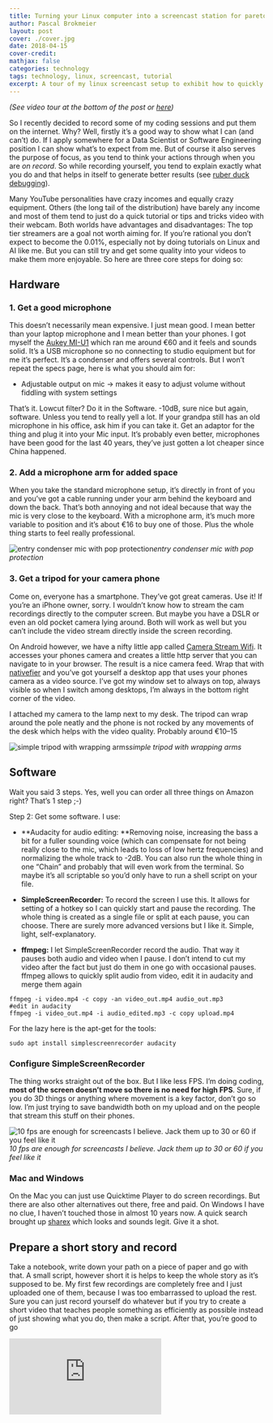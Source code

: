 ```yaml
---
title: Turning your Linux computer into a screencast station for pareto principle level professionality
author: Pascal Brokmeier
layout: post
cover: ./cover.jpg
date: 2018-04-15
cover-credit: 
mathjax: false
categories: technology
tags: technology, linux, screencast, tutorial
excerpt: A tour of my linux screencast setup to exhibit how to quickly turn a computer into a screencast studio for high quality online screencasts
---
```




*(See video tour at the bottom of the post or [here](https://www.youtube.com/watch?v=WVnf_AXz3S0&feature=youtu.be))*

So I recently decided to record some of my coding sessions and put them on the internet. Why? Well, firstly it’s a good way to show what I can (and can’t) do. If I apply somewhere for a Data Scientist or Software Engineering position I can show what’s to expect from me. But of course it also serves the purpose of focus, as you tend to think your actions through when you are *on record*. So while recording yourself, you tend to explain exactly what you do and that helps in itself to generate better results (see [ruber duck debugging](https://en.wikipedia.org/wiki/Rubber_duck_debugging)).

Many YouTube personalities have crazy incomes and equally crazy equipment. Others (the long tail of the distribution) have barely any income and most of them tend to just do a quick tutorial or tips and tricks video with their webcam. Both worlds have advantages and disadvantages: The top tier streamers are a goal not worth aiming for. If you’re rational you don’t expect to become the 0.01%, especially not by doing tutorials on Linux and AI like me. But you can still try and get some quality into your videos to make them more enjoyable. So here are three core steps for doing so:

## Hardware

### 1. Get a good microphone

This doesn’t necessarily mean expensive. I just mean good. I mean better than your laptop microphone and I mean better than your phones. I got myself the [Aukey MI-U1](https://www.aukey.com/products/usb-condenser-microphone-mi-u1) which ran me around €60 and it feels and sounds solid. It’s a USB microphone so no connecting to studio equipment but for me it’s perfect. It’s a condenser and offers several controls. But I won’t repeat the specs page, here is what you should aim for:

* Adjustable output on mic → makes it easy to adjust volume without fiddling with system settings

That’s it. Lowcut filter? Do it in the Software. -10dB, sure nice but again, software. Unless you tend to really yell a lot. If your grandpa still has an old microphone in his office, ask him if you can take it. Get an adaptor for the thing and plug it into your Mic input. It’s probably even better, microphones have been good for the last 40 years, they’ve just gotten a lot cheaper since China happened.

### 2. Add a microphone arm for added space

When you take the standard microphone setup, it’s directly in front of you and you’ve got a cable running under your arm behind the keyboard and down the back. That’s both annoying and not ideal because that way the mic is very close to the keyboard. With a microphone arm, it’s much more variable to position and it’s about €16 to buy one of those. Plus the whole thing starts to feel really professional.

![entry condenser mic with pop protection](https://cdn-images-1.medium.com/max/5000/1*BhXoWEBY8QwM61K7mzkZ2g.jpeg)*entry condenser mic with pop protection*

### 3. Get a tripod for your camera phone

Come on, everyone has a smartphone. They’ve got great cameras. Use it! If you’re an iPhone owner, sorry. I wouldn’t know how to stream the cam recordings directly to the computer screen. But maybe you have a DSLR or even an old pocket camera lying around. Both will work as well but you can’t include the video stream directly inside the screen recording.

On Android however, we have a nifty little app called [Camera Stream Wifi](https://play.google.com/store/apps/details?id=ronakpatel1311.camerastreamer). It accesses your phones camera and creates a little http server that you can navigate to in your browser. The result is a nice camera feed. Wrap that with [nativefier](https://www.npmjs.com/package/nativefier) and you’ve got yourself a desktop app that uses your phones camera as a video source. I’ve got my window set to always on top, always visible so when I switch among desktops, I’m always in the bottom right corner of the video.

I attached my camera to the lamp next to my desk. The tripod can wrap around the pole neatly and the phone is not rocked by any movements of the desk which helps with the video quality. Probably around €10–15

![simple tripod with wrapping arms](https://cdn-images-1.medium.com/max/5000/1*xfC_XhDg6O3znrTZcnPLXA.jpeg)*simple tripod with wrapping arms*

## Software

Wait you said 3 steps. Yes, well you can order all three things on Amazon right? That’s 1 step ;-)

Step 2: Get some software. I use:

* **Audacity for audio editing: **Removing noise, increasing the bass a bit for a fuller sounding voice (which can compensate for not being really close to the mic, which leads to loss of low hertz frequencies) and normalizing the whole track to -2dB. You can also run the whole thing in one “Chain” and probably that will even work from the terminal. So maybe it’s all scriptable so you’d only have to run a shell script on your file.

* **SimpleScreenRecorder:** To record the screen I use this. It allows for setting of a hotkey so I can quickly start and pause the recording. The whole thing is created as a single file or split at each pause, you can choose. There are surely more advanced versions but I like it. Simple, light, self-explanatory.

* **ffmpeg:** I let SimpleScreenRecorder record the audio. That way it pauses both audio and video when I pause. I don’t intend to cut my video after the fact but just do them in one go with occasional pauses. ffmpeg allows to quickly split audio from video, edit it in audacity and merge them again

```
ffmpeg -i video.mp4 -c copy -an video_out.mp4 audio_out.mp3
#edit in audacity
ffmpeg -i video_out.mp4 -i audio_edited.mp3 -c copy upload.mp4
```

For the lazy here is the apt-get for the tools:

```
sudo apt install simplescreenrecorder audacity
```

### Configure SimpleScreenRecorder

The thing works straight out of the box. But I like less FPS. I’m doing coding, **most of the screen doesn’t move so there is no need for high FPS**. Sure, if you do 3D things or anything where movement is a key factor, don’t go so low. I’m just trying to save bandwidth both on my upload and on the people that stream this stuff on their phones.

![10 fps are enough for screencasts I believe. Jack them up to 30 or 60 if you feel like it](https://cdn-images-1.medium.com/max/2000/1*g0XoYBHNayPRcKAYPk9-Aw.png)*10 fps are enough for screencasts I believe. Jack them up to 30 or 60 if you feel like it*

### Mac and Windows

On the Mac you can just use Quicktime Player to do screen recordings. But there are also other alternatives out there, free and paid. On Windows I have no clue, I haven’t touched those in almost 10 years now. A quick search brought up [sharex](https://getsharex.com/) which looks and sounds legit. Give it a shot.

## Prepare a short story and record

Take a notebook, write down your path on a piece of paper and go with that. A small script, however short it is helps to keep the whole story as it’s supposed to be. My first few recordings are completely free and I just uploaded one of them, because I was too embarrassed to upload the rest. Sure you can just record yourself do whatever but if you try to create a short video that teaches people something as efficiently as possible instead of just showing what you do, then make a script. After that, you’re good to go

<div class="video">
<iframe src="https://www.youtube.com/embed/WVnf_AXz3S0" frameborder="0" allowfullscreen></iframe>
</div>

